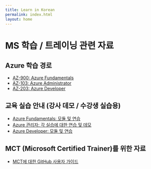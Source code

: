 ```yaml
---
title: Learn in Korean
permalink: index.html
layout: home
---
```


# MS 학습 / 트레이닝 관련 자료

## Azure 학습 경로

- [AZ-900: Azure Fundamentals](Azure%20Learning%20Path/Azure%20Fundamentals%20Learning%20Path%20(Oct%202019).pdf)
- [AZ-103: Azure Administrator](Azure%20Learning%20Path/Azure%20Administrator%20Learning%20Path%20(Oct%202019).pdf)
- [AZ-203: Azure Developer](Azure%20Developer%20Learning%20Path%20(Oct%202019).pdf)

## 교육 실습 안내 (강사 데모 / 수강생 실습용)

- [Azure Fundamentals: 모듈 및 연습](https://microsoftlearningkoreanlab.github.io/AZ-900TKR-MicrosoftAzureFundamentals/)
- [Azure 관리자: 각 실습에 대한 연습 및 데모](https://microsoftlearningkoreanlab.github.io/AZ-103T00KR-MicrosoftAzureAdministrator/)
- [Azure Developer: 모듈 및 연습](https://microsoftlearningkoreanlab.github.io/AZ-203KR-DevelopingSolutionsforMicrosoftAzure/)

## MCT (Microsoft Certified Trainer)를 위한 자료

- [MCT에 대한 GitHub 사용자 가이드](https://microsoftlearning.github.io/MCT-User-Guide-KO/)
